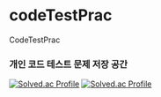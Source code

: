 # codeTestPrac
CodeTestPrac
### 개인 코드 테스트 문제 저장 공간

[![Solved.ac Profile](http://mazassumnida.wtf/api/generate_badge?boj=amiva)](https://solved.ac/amiva)
[![Solved.ac Profile](http://mazassumnida.wtf/api/generate_badge?boj=wntjrdbs)](https://solved.ac/wntjrdbs)

